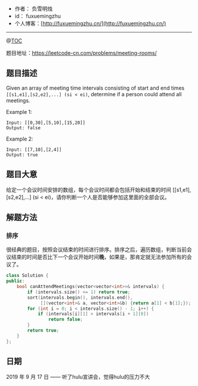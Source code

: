 
- 作者：    负雪明烛
- id：      fuxuemingzhu
- 个人博客：[http://fuxuemingzhu.cn/](http://fuxuemingzhu.cn/)

---
@[TOC](目录)


题目地址：https://leetcode-cn.com/problems/meeting-rooms/

## 题目描述

Given an array of meeting time intervals consisting of start and end times `[[s1,e1],[s2,e2],...] (si < ei)`, determine if a person could attend all meetings.

Example 1:

    Input: [[0,30],[5,10],[15,20]]
    Output: false

Example 2:

    Input: [[7,10],[2,4]]
    Output: true

## 题目大意

给定一个会议时间安排的数组，每个会议时间都会包括开始和结束的时间 [[s1,e1],[s2,e2],...] (si < ei)，请你判断一个人是否能够参加这里面的全部会议。

## 解题方法

### 排序

很经典的题目，按照会议结束的时间进行排序。排序之后，遍历数组，判断当前会议结束的时间是否比下一个会议开始时间**晚**，如果是，那肯定就无法参加所有的会议了。

```cpp
class Solution {
public:
    bool canAttendMeetings(vector<vector<int>>& intervals) {
        if (intervals.size() <= 1) return true;
        sort(intervals.begin(), intervals.end(),
             [](vector<int>& a, vector<int>&b) {return a[1] < b[1];});
        for (int i = 0; i < intervals.size() - 1; i++) {
            if (intervals[i][1] > intervals[i + 1][0])
                return false;
        }
        return true;
    }
};
```

## 日期

2019 年 9 月 17 日 —— 听了hulu宣讲会，觉得hulu的压力不大
